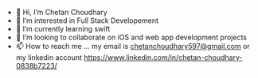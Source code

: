 - 👋 Hi, I’m Chetan Choudhary
- 👀 I’m interested in Full Stack Developement
- 🌱 I’m currently learning swift
- 💞️ I’m looking to collaborate on iOS and web app development projects
- 📫 How to reach me ... my email is chetanchoudhary597@gmail.com or my linkedin account https://www.linkedin.com/in/chetan-choudhary-0838b7223/

<!---
AlfieSolomons09/AlfieSolomons09 is a ✨ special ✨ repository because its `README.md` (this file) appears on your GitHub profile.
You can click the Preview link to take a look at your changes.
--->
